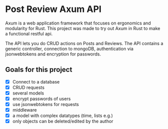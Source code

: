 # Post Review Axum API
Axum is a web application framework that focuses on ergonomics and modularity for Rust.
This project was made to try out Axum in Rust to make a functional restful api.

The API lets you do CRUD actions on Posts and Reviews.
The API contains a generic controller, connection to mongoDB, authentication via jsonwebtokens and encryption for passwords.
## Goals for this project
- [x] Connect to a database
- [x] CRUD requests
- [x] several models
- [x] encrypt passwords of users
- [x] use jsonwebtokens for requests
- [x] middleware
- [x] a model with complex datatypes (time, lists e.g.)
- [x] only objects can be deleted/edited by the author
